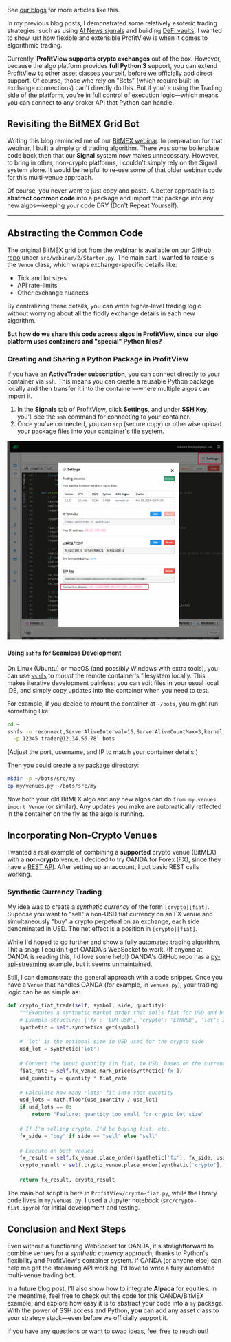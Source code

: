 See [our blogs](https://profitview.net/blog) for more articles like this.

In my previous blog posts, I demonstrated some relatively esoteric trading strategies, such as using [AI News signals](https://profitview.net/blog/what-i-learned-when-building-an-ai-news-trading-bot) and building [DeFi vaults](https://profitview.net/blog/how-i-used-deepseek-to-build-a-profitable-defi-trading-algorithm-in-one-morning). I wanted to show just how flexible and extensible ProfitView is when it comes to algorithmic trading.

Currently, **ProfitView supports crypto exchanges** out of the box. However, because the algo platform provides **full Python 3** support, you can extend ProfitView to other asset classes yourself, before we officially add direct support. Of course, those who rely on "Bots" (which require built-in exchange connections) can't directly do this. But if you're using the Trading side of the platform, you're in full control of execution logic—which means you can connect to any broker API that Python can handle.

## Revisiting the BitMEX Grid Bot

Writing this blog reminded me of our [BitMEX webinar](https://profitview.net/events/getting-started-with-trading-bots). In preparation for that webinar, I built a simple grid trading algorithm. There was some boilerplate code back then that our **Signal** system now makes unnecessary. However, to bring in other, non-crypto platforms, I couldn't simply rely on the Signal system alone. It would be helpful to re-use some of that older webinar code for this multi-venue approach.

Of course, you never want to just copy and paste. A better approach is to **abstract common code** into a package and import that package into any new algos—keeping your code DRY (Don't Repeat Yourself).

---

## Abstracting the Common Code

The original BitMEX grid bot from the webinar is available on our [GitHub repo](https://github.com/profitviews/grid-bot) under `src/webinar/2/Starter.py`. The main part I wanted to reuse is the `Venue` class, which wraps exchange-specific details like:

- Tick and lot sizes  
- API rate-limits  
- Other exchange nuances  

By centralizing these details, you can write higher-level trading logic without worrying about all the fiddly exchange details in each new algorithm.

**But how do we share this code across algos in ProfitView, since our algo platform uses containers and "special" Python files?**  

### Creating and Sharing a Python Package in ProfitView

If you have an **ActiveTrader subscription**, you can connect directly to your container via `ssh`. This means you can create a reusable Python package locally and then transfer it into the container—where multiple algos can import it.

1. In the **Signals** tab of ProfitView, click **Settings**, and under **SSH Key**, you'll see the `ssh` command for connecting to your container.
2. Once you've connected, you can `scp` (secure copy) or otherwise upload your package files into your container's file system.

![ssh to container](ssh-to-container.png)

#### Using `sshfs` for Seamless Development

On Linux (Ubuntu) or macOS (and possibly Windows with extra tools), you can use [`sshfs`](https://github.com/libfuse/sshfs) to *mount* the remote container's filesystem locally. This makes iterative development painless: you can edit files in your usual local IDE, and simply copy updates into the container when you need to test.

For example, if you decide to mount the container at `~/bots`, you might run something like:

```bash
cd ~
sshfs -o reconnect,ServerAliveInterval=15,ServerAliveCountMax=3,kernel_cache,auto_cache \
  -p 12345 trader@12.34.56.78: bots
```	

(Adjust the port, username, and IP to match your container details.)

Then you could create a `my` package directory:

```bash
mkdir -p ~/bots/src/my
cp my/venues.py ~/bots/src/my
```

Now both your old BitMEX algo and any new algos can do `from my.venues import Venue` (or similar). Any updates you make are automatically reflected in the container on the fly as the algo is running.

## Incorporating Non-Crypto Venues

I wanted a real example of combining a **supported** crypto venue (BitMEX) with a **non-crypto** venue. I decided to try OANDA for Forex (FX), since they have a [REST API](https://developer.oanda.com/rest-live-v20). After setting up an account, I got basic REST calls working.

### Synthetic Currency Trading

My idea was to create a *synthetic currency* of the form `[crypto][fiat]`. Suppose you want to "sell" a non-USD fiat currency on an FX venue and simultaneously "buy" a crypto perpetual on an exchange, each side denominated in USD. The net effect is a position in `[crypto][fiat]`.

While I'd hoped to go further and show a fully automated trading algorithm, I hit a snag: I couldn't get OANDA's WebSocket to work. (If anyone at OANDA is reading this, I'd love some help!) OANDA's GitHub repo has a [py-api-streaming](https://github.com/oanda/py-api-streaming) example, but it seems unmaintained.

Still, I can demonstrate the general approach with a code snippet. Once you have a `Venue` that handles OANDA (for example, in `venues.py`), your trading logic can be as simple as:

```python
def crypto_fiat_trade(self, symbol, side, quantity):
    """Executes a synthetic market order that sells fiat for USD and buys crypto-perp for USD."""
    # Example structure: {'fx': 'EUR_USD', 'crypto': 'ETHUSD', 'lot': 237.0}
    synthetic = self.synthetics.get(symbol)
    
    # 'lot' is the notional size in USD used for the crypto side
    usd_lot = synthetic['lot']
    
    # Convert the input quantity (in fiat) to USD, based on the current FX rate
    fiat_rate = self.fx_venue.mark_price(synthetic['fx'])
    usd_quantity = quantity * fiat_rate
    
    # Calculate how many "lots" fit into that quantity
    usd_lots = math.floor(usd_quantity / usd_lot)
    if usd_lots == 0:
        return "Failure: quantity too small for crypto lot size"
    
    # If I'm selling crypto, I'd be buying fiat, etc.
    fx_side = "buy" if side == "sell" else "sell"
    
    # Execute on both venues
    fx_result = self.fx_venue.place_order(synthetic['fx'], fx_side, usd_lots * usd_lot)
    crypto_result = self.crypto_venue.place_order(synthetic['crypto'], side, usd_lots)
    
    return fx_result, crypto_result
```

The main bot script is here in `ProfitView/crypto-fiat.py`, while the library code lives in `my/venues.py`. I used a Jupyter notebook (`src/crypto-fiat.ipynb`) for initial development and testing.

## Conclusion and Next Steps

Even without a functioning WebSocket for OANDA, it's straightforward to combine venues for a *synthetic currency* approach, thanks to Python's flexibility and ProfitView's container system. If OANDA (or anyone else) can help me get the streaming API working, I'd love to write a fully automated multi-venue trading bot.

In a future blog post, I'll also show how to integrate **Alpaca** for equities. In the meantime, feel free to check out the code for this OANDA/BitMEX example, and explore how easy it is to abstract your code into a `my` package. With the power of SSH access and Python, **you** can add any asset class to your strategy stack—even before we officially support it.

If you have any questions or want to swap ideas, feel free to reach out!
